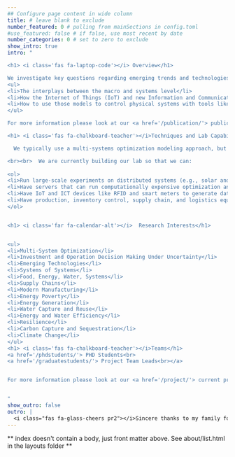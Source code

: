 ```yaml
---
## Configure page content in wide column
title: # leave blank to exclude
number_featured: 0 # pulling from mainSections in config.toml
#use_featured: false # if false, use most recent by date
number_categories: 0 # set to zero to exclude
show_intro: true
intro: "

<h1> <i class='fas fa-laptop-code'></i> Overview</h1>

We investigate key questions regarding emerging trends and technologies such as:
<ul>
<li>The interplays between the macro and systems level</li>
<li>How the Internet of Things (IoT) and new Information and Communication Technologies (ICT) can help create more accurate digital models</li>
<li>How to use those models to control physical systems with tools like digital twins. </li>
</ul>

For more information please look at our <a href='/publication/'> publications </a>.

<h1> <i class='fas fa-chalkboard-teacher'></i>Techniques and Lab Capabilities</h1>

  We typically use a multi-systems optimization modeling approach, but have used other methods like regression, machine learning, systems dynamics, and agent-based modeling simulation techniques.

<br><br>  We are currently building our lab so that we can: 
  
<ol>
<li>Run large-scale experiments on distributed systems (e.g., solar and RWH), smart buildings, net-zero homes, autonomous transportation, and electric vehicle charging. </li>
<li>Have servers that can run computationally expensive optimization and simulation models, perform data analytics, monitor and control connected devices, and store large amounts of data; </li>
<li>Have IoT and ICT devices like RFID and smart meters to generate data and monitor research activities;</li>
<li>Have production, inventory control, supply chain, and logistics equipment such as 3D printers and a conveyor system.</li>
</ol>


<h1> <i class='far fa-calendar-alt'></i>  Research Interests</h1>


<ul>
<li>Multi-System Optimization</li>
<li>Investment and Operation Decision Making Under Uncertainty</li>
<li>Emerging Technologies</li>
<li>Systems of Systems</li>
<li>Food, Energy, Water, Systems</li>
<li>Supply Chains</li>
<li>Modern Manufacturing</li>
<li>Energy Poverty</li>
<li>Energy Generation</li>
<li>Water Capture and Reuse</li>
<li>Energy and Water Efficiency</li>
<li>Resilience</li>
<li>Carbon Capture and Sequestration</li>
<li>Climate Change</li>
</ul>
<h1> <i class='fas fa-chalkboard-teacher'></i>Teams</h1>
<a href='/phdstudents/'> PHD Students<br>
<a href='/graduatestudents/'> Project Team Leads<br></a>


For more information please look at our <a href='/project/'> current projects </a>.


"
show_outro: false
outro: |
  <i class="fas fa-glass-cheers pr2"></i>Sincere thanks to my family for all their love and support!
---
```


** index doesn't contain a body, just front matter above.
See about/list.html in the layouts folder **